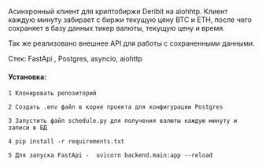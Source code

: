 Асинхронный клиент для криптобиржи Deribit на aiohhtp.
Клиент каждую минуту забирает с биржи текущую цену BTC и ETH, после
чего сохраняет в базу данных тикер валюты, текущую цену и время.

Так же реализовано внешнее API для работы с сохраненными данными.

Стек:
FastApi , Postgres, asyncio, aiohttp

#### Установка:

```
1 Клонировать репозиторий

2 Создать .env файл в корне проекта для конфигурации Postgres

3 Запустить файл schedule.py для получения валюты каждую минуту и записи в БД

4 pip install -r requirements.txt

5 Для запуска FastApi -  uvicorn backend.main:app --reload
```



